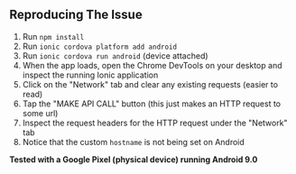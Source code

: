 ## Reproducing The Issue

1. Run `npm install`
2. Run `ionic cordova platform add android`
3. Run `ionic cordova run android` (device attached)
4. When the app loads, open the Chrome DevTools on your desktop and inspect the running Ionic application
5. Click on the "Network" tab and clear any existing requests (easier to read)
6. Tap the "MAKE API CALL" button (this just makes an HTTP request to some url)
7. Inspect the request headers for the HTTP request under the "Network" tab
8. Notice that the custom `hostname` is not being set on Android

**Tested with a Google Pixel (physical device) running Android 9.0**
